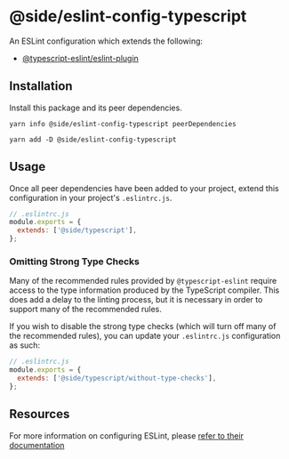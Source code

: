 # @side/eslint-config-typescript

An ESLint configuration which extends the following:

- [@typescript-eslint/eslint-plugin](https://typescript-eslint.io/)

## Installation

Install this package and its peer dependencies.

`yarn info @side/eslint-config-typescript peerDependencies`

`yarn add -D @side/eslint-config-typescript`

## Usage

Once all peer dependencies have been added to your project, extend this configuration in your project's `.eslintrc.js`.

```js
// .eslintrc.js
module.exports = {
  extends: ['@side/typescript'],
};
```

### Omitting Strong Type Checks

Many of the recommended rules provided by `@typescript-eslint` require access to the type information produced by the TypeScript compiler. This does add a delay to the linting process, but it is necessary in order to support many of the recommended rules.

If you wish to disable the strong type checks (which will turn off many of the recommended rules), you can update your `.eslintrc.js` configuration as such:

```js
// .eslintrc.js
module.exports = {
  extends: ['@side/typescript/without-type-checks'],
};
```

## Resources

For more information on configuring ESLint, please [refer to their documentation](https://eslint.org/docs/user-guide/configuring)
